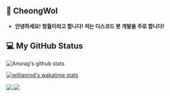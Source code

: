 ## 🦊 CheongWol
- **안녕하세요! 청월이라고 합니다! 저는 디스코드 봇 개발을 주로 합니다!**

## 💻 My GitHub Status
![Anurag's github stats](https://github-readme-stats.vercel.app/api?username=cheongwoli&show_icons=true)

[![willianrod's wakatime stats](https://github-readme-stats.vercel.app/api/wakatime?username=cheongwoli)](https://github.com/anuraghazra/github-readme-stats)

<a href="https://github.com/anuraghazra/github-readme-stats">
  <img align="center" src="https://github-readme-stats.vercel.app/api/pin/?username=cheongwoli&repo=github-readme-stats" />
</a>
<a href="https://github.com/anuraghazra/convoychat">
  <img align="center" src="https://github-readme-stats.vercel.app/api/pin/?username=cheongwoli&repo=convoychat" />
</a>
